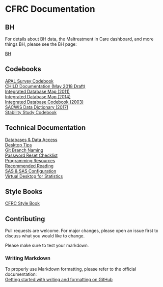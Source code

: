 # CFRC Documentation

## BH
For details about BH data, the Maltreatment in Care dashboard, and more things BH, please see the BH page:  


[BH](docs/bh/README.md)  

<!--
[BH Data](docs/bh/bhData.md)  
[DCFS Data Changelog](docs/bh/CHANGELOG.md)  
[Maltreatment in Care Dashboard](docs/bh/maltreatmentInCareDashboard.md)  
-->


## Codebooks
[APAL Survey Codebook](codebooks/APAL_Codebook.pdf)  
[CHILD Documentation (May 2018 Draft)](codebooks/CHILD_Documentation_20180525.pdf)  
[Integrated Database Map (2011)](codebooks/Data_Map_revised3.pdf)  
[Integrated Database Map (2014)](codebooks/Data_Map_updated_2014.pdf)  
[Integrated Database Codebook (2003)](codebooks/DCFS_DD120803.pdf)  
[SACWIS Data Dictionary (2017)](codebooks/SACWIS_data_dictionary.pdf)  
[Stability Study Codebook](codebooks/StabilityStudy_Codebook20100518.pdf)  


## Technical Documentation
[Databases & Data Access](docs/data/README.md)   
[Desktop Tips](docs/misc/desktopTips.md)  
[Git Branch Naming](docs/misc/gitBranchNamingConvention.md)  
[Password Reset Checklist](docs/misc/passwordResetChecklist.md)  
[Programming Resources](docs/misc/programmingResources.md)  
[Recommended Reading](docs/misc/recommendedReading.md)  
[SAS & SAS Configuration](docs/sas/README.md )  
[Virtual Desktop for Statistics](docs/misc/virtualDesktop.md)  

## Style Books

[CFRC Style Book](docs/stylebooks/cfrcStyleBook.md)  

## Contributing

Pull requests are welcome. For major changes, please open an issue first
to discuss what you would like to change.

Please make sure to test your markdown.

### Writing Markdown
To properly use Markdown formatting, please refer to the official documentation:  
[Getting started with writing and formatting on GitHub](https://docs.github.com/en/get-started/writing-on-github/getting-started-with-writing-and-formatting-on-github)  
